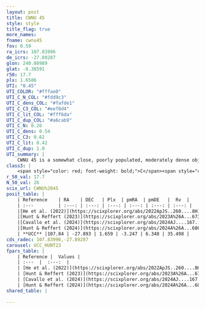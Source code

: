 ```yaml
---
layout: post
title: CWNU 45
style: style
title_flag: true
more_names: 
fname: cwnu45
fov: 0.59
ra_icrs: 107.83996
de_icrs: -27.89287
glon: 240.08989
glat: -8.38591
r50: 17.7
plx: 1.6586
UTI: "0.45"
UTI_COLOR: "#fffae0"
UTI_C_N_COL: "#fdd9c3"
UTI_C_dens_COL: "#fafde1"
UTI_C_C3_COL: "#eef8d4"
UTI_C_lit_COL: "#fff6da"
UTI_C_dup_COL: "#a6cab9"
UTI_C_N: 0.26
UTI_C_dens: 0.54
UTI_C_C3: 0.62
UTI_C_lit: 0.42
UTI_C_dup: 1.0
UTI_summary: |
    CWNU 45 is a somewhat close, poorly populated, moderately dense object of intermediate C3 quality. It was recently reported in the literature.
class3: |
    <span style="color: red; font-weight: bold;">C</span><span style="color: green; font-weight: bold;">A</span>
r_50_val: 17.7
N_50_val: 26
scix_url: CWNU%2045
posit_table: |
    | Reference    | RA    | DEC   | Plx  | pmRA  | pmDE   |  Rv  |
    | :---         | :---: | :---: | :---: | :---: | :---: | :---: |
    |[He et al. (2022)](https://scixplorer.org/abs/2022ApJS..260....8H) | 107.845 | -27.911 | 1.67 | -3.26 | 6.35 | 44.4 |
    |[Hunt & Reffert (2023)](https://scixplorer.org/abs/2023A%26A...673A.114H) | 108.099 | -27.984 | 1.613 | -3.139 | 6.275 | 36.461 |
    |[Cavallo et al. (2024)](https://scixplorer.org/abs/2024AJ....167...12C) | 108.283 | -28.061 | 1.618 | -- | -- | -- |
    |[Hunt & Reffert (2024)](https://scixplorer.org/abs/2024A%26A...686A..42H) | 108.099 | -27.984 | 1.613 | -3.139 | 6.275 | 36.461 |
    | **UCC** |107.84 | -27.893 | 1.659 | -3.247 | 6.348 | 35.498 | 
cds_radec: 107.83996,-27.89287
carousel: UCC_HUNT23
fpars_table: |
    | Reference |  Values |
    | :---  |  :---:  |
    | [He et al. (2022)](https://scixplorer.org/abs/2022ApJS..260....8H) | `AG=0.05, m-M=8.7, logAge=7.6, Z=0.024` |
    | [Hunt & Reffert (2023)](https://scixplorer.org/abs/2023A%26A...673A.114H) | `AV50=0.128, diffAV50=0.597, MOD50=8.861, logAge50=7.52` |
    | [Cavallo et al. (2024)](https://scixplorer.org/abs/2024AJ....167...12C) | `AV50=0.33, dMod50=9.1, logAge50=7.08, [Fe/H]50=0.06` |
    | [Hunt & Reffert (2024)](https://scixplorer.org/abs/2024A%26A...686A..42H) | `MassJ=55.8785` |
shared_table: |
    
---
```


